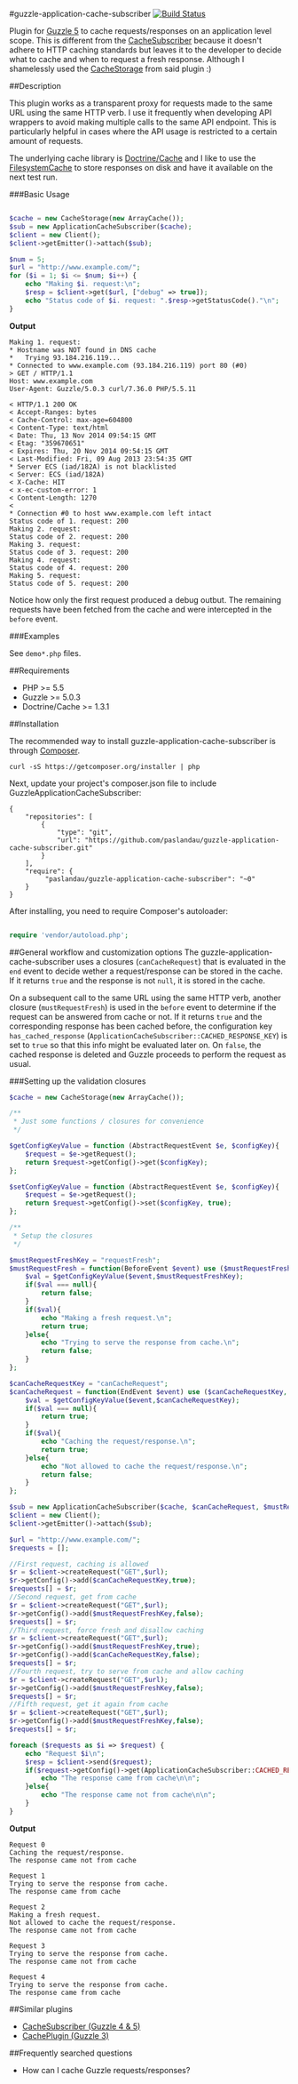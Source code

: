 #guzzle-application-cache-subscriber
[![Build Status](https://travis-ci.org/paslandau/guzzle-application-cache-subscriber.svg?branch=master)](https://travis-ci.org/paslandau/guzzle-application-cache-subscriber)

Plugin for [Guzzle 5](https://github.com/scripts/guzzle) to cache requests/responses on an application level scope. 
This is different from the [CacheSubscriber](https://github.com/guzzle/cache-subscriber) because it doesn't adhere to HTTP caching standards
but leaves it to the developer to decide what to cache and when to request a fresh response. Although I shamelessly used the 
[CacheStorage](https://github.com/guzzle/cache-subscriber/blob/0.1.0/src/CacheStorage.php) from said plugin :)

##Description

This plugin works as a transparent proxy for requests made to the same URL using the same HTTP verb. I use it frequently when developing 
API wrappers to avoid making multiple calls to the same API endpoint. This is particularly helpful in cases where the 
API usage is restricted to a certain amount of requests. 

The underlying cache library is [Doctrine/Cache](https://github.com/doctrine/cache) and I like to use the
[FilesystemCache](https://github.com/doctrine/cache/blob/v1.3.1/lib/Doctrine/Common/Cache/FilesystemCache.php) to store responses on disk
and have it available on the next test run.

###Basic Usage
```php

$cache = new CacheStorage(new ArrayCache());
$sub = new ApplicationCacheSubscriber($cache);
$client = new Client();
$client->getEmitter()->attach($sub);

$num = 5;
$url = "http://www.example.com/";
for ($i = 1; $i <= $num; $i++) {
    echo "Making $i. request:\n";
    $resp = $client->get($url, ["debug" => true]);
    echo "Status code of $i. request: ".$resp->getStatusCode()."\n";
}
```

**Output**

    Making 1. request:
    * Hostname was NOT found in DNS cache
    *   Trying 93.184.216.119...
    * Connected to www.example.com (93.184.216.119) port 80 (#0)
    > GET / HTTP/1.1
    Host: www.example.com
    User-Agent: Guzzle/5.0.3 curl/7.36.0 PHP/5.5.11
    
    < HTTP/1.1 200 OK
    < Accept-Ranges: bytes
    < Cache-Control: max-age=604800
    < Content-Type: text/html
    < Date: Thu, 13 Nov 2014 09:54:15 GMT
    < Etag: "359670651"
    < Expires: Thu, 20 Nov 2014 09:54:15 GMT
    < Last-Modified: Fri, 09 Aug 2013 23:54:35 GMT
    * Server ECS (iad/182A) is not blacklisted
    < Server: ECS (iad/182A)
    < X-Cache: HIT
    < x-ec-custom-error: 1
    < Content-Length: 1270
    < 
    * Connection #0 to host www.example.com left intact
    Status code of 1. request: 200
    Making 2. request:
    Status code of 2. request: 200
    Making 3. request:
    Status code of 3. request: 200
    Making 4. request:
    Status code of 4. request: 200
    Making 5. request:
    Status code of 5. request: 200

Notice how only the first request produced a debug outbut. The remaining requests have been fetched from 
the cache and were intercepted in the `before` event.

###Examples

See `demo*.php` files.

##Requirements

- PHP >= 5.5
- Guzzle >= 5.0.3
- Doctrine/Cache >= 1.3.1

##Installation

The recommended way to install guzzle-application-cache-subscriber is through [Composer](http://getcomposer.org/).

    curl -sS https://getcomposer.org/installer | php

Next, update your project's composer.json file to include GuzzleApplicationCacheSubscriber:

    {
        "repositories": [
            {
                "type": "git",
                "url": "https://github.com/paslandau/guzzle-application-cache-subscriber.git"
            }
        ],
        "require": {
             "paslandau/guzzle-application-cache-subscriber": "~0"
        }
    }

After installing, you need to require Composer's autoloader:
```php

require 'vendor/autoload.php';
```

##General workflow and customization options
The guzzle-application-cache-subscriber uses a closures (`canCacheRequest`) that is evaluated in the `end` event
to decide wether a request/response can be stored in the cache. If it returns `true` and the response is not `null`,
it is stored in the cache.

On a subsequent call to the same URL using the same HTTP verb, another closure (`mustRequestFresh`) is used in the `before` event to determine
if the request can be answered from cache or not. If it returns `true` and the corresponding response has been cached before,
the configuration key `has_cached_response` (`ApplicationCacheSubscriber::CACHED_RESPONSE_KEY`) is set to `true` so that
this info might be evaluated later on. On `false`, the cached response is deleted and Guzzle proceeds to perform the request as usual.

###Setting up the validation closures

```php
$cache = new CacheStorage(new ArrayCache());

/**
 * Just some functions / closures for convenience
 */

$getConfigKeyValue = function (AbstractRequestEvent $e, $configKey){
    $request = $e->getRequest();
    return $request->getConfig()->get($configKey);
};

$setConfigKeyValue = function (AbstractRequestEvent $e, $configKey){
    $request = $e->getRequest();
    return $request->getConfig()->set($configKey, true);
};

/**
 * Setup the closures
 */

$mustRequestFreshKey = "requestFresh";
$mustRequestFresh = function(BeforeEvent $event) use ($mustRequestFreshKey, $getConfigKeyValue){
    $val = $getConfigKeyValue($event,$mustRequestFreshKey);
    if($val === null){
        return false;
    }
    if($val){
        echo "Making a fresh request.\n";
        return true;
    }else{
        echo "Trying to serve the response from cache.\n";
        return false;
    }
};

$canCacheRequestKey = "canCacheRequest";
$canCacheRequest = function(EndEvent $event) use ($canCacheRequestKey, $getConfigKeyValue){
    $val = $getConfigKeyValue($event,$canCacheRequestKey);
    if($val === null){
        return true;
    }
    if($val){
        echo "Caching the request/response.\n";
        return true;
    }else{
        echo "Not allowed to cache the request/response.\n";
        return false;
    }
};

$sub = new ApplicationCacheSubscriber($cache, $canCacheRequest, $mustRequestFresh);
$client = new Client();
$client->getEmitter()->attach($sub);

$url = "http://www.example.com/";
$requests = [];

//First request, caching is allowed
$r = $client->createRequest("GET",$url);
$r->getConfig()->add($canCacheRequestKey,true);
$requests[] = $r;
//Second request, get from cache
$r = $client->createRequest("GET",$url);
$r->getConfig()->add($mustRequestFreshKey,false);
$requests[] = $r;
//Third request, force fresh and disallow caching
$r = $client->createRequest("GET",$url);
$r->getConfig()->add($mustRequestFreshKey,true);
$r->getConfig()->add($canCacheRequestKey,false);
$requests[] = $r;
//Fourth request, try to serve from cache and allow caching
$r = $client->createRequest("GET",$url);
$r->getConfig()->add($mustRequestFreshKey,false);
$requests[] = $r;
//Fifth request, get it again from cache
$r = $client->createRequest("GET",$url);
$r->getConfig()->add($mustRequestFreshKey,false);
$requests[] = $r;

foreach ($requests as $i => $request) {
    echo "Request $i\n";
    $resp = $client->send($request);
    if($request->getConfig()->get(ApplicationCacheSubscriber::CACHED_RESPONSE_KEY)) {
        echo "The response came from cache\n\n";
    }else{
        echo "The response came not from cache\n\n";
    }
}
```

**Output**

    Request 0
    Caching the request/response.
    The response came not from cache
    
    Request 1
    Trying to serve the response from cache.
    The response came from cache
    
    Request 2
    Making a fresh request.
    Not allowed to cache the request/response.
    The response came not from cache
    
    Request 3
    Trying to serve the response from cache.
    The response came not from cache
    
    Request 4
    Trying to serve the response from cache.
    The response came from cache
    
##Similar plugins

- [CacheSubscriber (Guzzle 4 & 5)](https://github.com/guzzle/cache-subscriber)
- [CachePlugin (Guzzle 3)](https://github.com/guzzle/plugin-cache/)

##Frequently searched questions

- How can I cache Guzzle requests/responses?